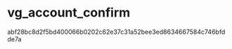 vg_account_confirm
==================

abf28bc8d2f5bd400066b0202c62e37c31a52bee3ed8634667584c746bfdde7a
